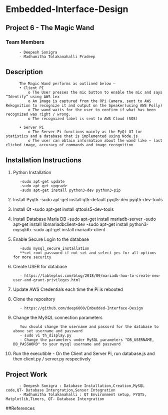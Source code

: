 # Embedded-Interface-Design

## Project 6 - The Magic Wand

### Team Members
          - Deepesh Sonigra
          - Madhumitha Tolakanahalli Pradeep

## Description
          The Magic Wand performs as outlined below –
          •	Client PI
              o	The User presses the mic button to enable the mic and says “Identify” using AWS Lex
              o	An Image is captured from the RPi Camera, sent to AWS Rekognition to recognize it and output on the Speaker(using AWS Polly)
              o	The wand waits for the user to confirm if what has been recognized was right / wrong.
              o	The recognized label is sent to AWS Cloud (SQS)

          •	Server Pi
              o	The Server Pi functions mainly as the PyQt UI for statistics and a database that is implemented using Node.js
              o	The user can obtain information about the wand like – last clicked image, accuracy of commands and image recognition

          
## Installation Instructions 
1) Python Installation

          -sudo apt-get update
          -sudo apt-get upgrade
          -sudo apt-get install python3-dev python3-pip
          
          
2) Install Pyqt5
          -sudo apt-get install qt5-default pyqt5-dev pyqt5-dev-tools
          
3) Install Qt
          -sudo apt-get install qttools5-dev-tools
         
4) Install Database Maria DB
          -sudo apt-get install mariadb-server
          -sudo apt-get install libmariadbclient-dev
          -sudo apt-get install python3-mysqldb
          -sudo apt-get install mariadb-client
          
5) Enable Secure Login to the database

          -sudo mysql_secure_installation
          **set root password if not set and select yes for all options for more security
6) Create USER for database 

          - https://tableplus.com/blog/2018/09/mariadb-how-to-create-new-user-and-grant-privileges.html
          
7) Update AWS Credentials each time the Pi is rebooted
 
8) Clone the repository 
          
          - https://github.com/deep6000/Embedded-Interface-Design
          
9) Change the MySQL connection parameters

          You should change the username and passord for the database to above set username and password
          - sudo vi th_display.py
          - Change the parameters under MySQL parameters "DB_USERNAME, DB_PASSWORD" to your mysql username and password
          
 10) Run the executible
         - On the Client and Server Pi, run database.js and then client.py / server.py respectively
 
 ## Project Work
          - Deepesh Sonigra : Database Installation,Creation,MySQL code,QT- Database Intergration,Sensor Integration 
          - Madhumitha Tolakanahalli : QT Environment setup, PYQT5, Matplotlib,Timers, QT- Database Intergration
          
##References
